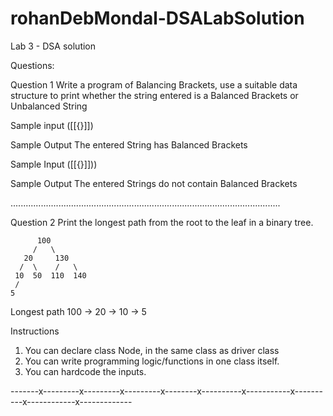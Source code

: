 # rohanDebMondal-DSALabSolution
Lab 3 - DSA solution

Questions:

Question 1
Write a program of Balancing Brackets, use a suitable data structure to print whether the string entered is a Balanced Brackets or Unbalanced String

Sample input
([[{}]])

Sample Output
The entered String has Balanced Brackets

Sample Input
([[{}]]))

Sample Output
The entered Strings do not contain Balanced Brackets

...........................................................................................................

Question 2
Print the longest path from the root to the leaf in a binary tree.

          100
         /   \
       20     130
      /  \    /   \
     10  50  110  140
     /
    5
    
Longest path 100 -> 20 -> 10 -> 5


Instructions
1) You can declare class Node, in the same class as driver class
2) You can write programming logic/functions in one class itself.
3) You can hardcode the inputs.


-------x---------x---------x---------x--------x----------x-----------x----------x------------x-------------
